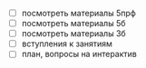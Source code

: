 - [ ] посмотреть материалы 5прф
- [ ] посмотреть материалы 5б
- [ ] посмотреть материалы 3б
- [ ] вступления к занятиям
- [ ] план, вопросы на интерактив
